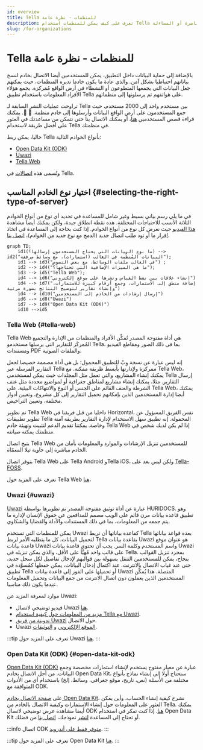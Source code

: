 ```yaml
---
id: overview
title: Tella للمنظمات - نظرة عامة
description: تعرف على كيف يمكن للمنظمات استخدام Tella في عمليات البحث أو المناصرة أو المساءلة
slug: /for-organizations
---
```


# Tella للمنظمات - نظرة عامة

بالإضافة إلى حماية البيانات داخل التطبيق، يمكن للمستخدمين أيضا الاتصال بخادم لنسخ بياناتهم احتياطيا بشكل آمن. والذي عادة ما يكون خادما تديره المنظمات، حيث يمكنهم جعل البيانات التي يجمعها المتطوعون أو النشطاء في أرض الواقع مُمَركزة. يجمع هؤلاء الأفراد المعلومات باستخدام تطبيق Tella على هواتفهم ثم يرسلونها إلى منظماتهم.

تراوحت عمليات النشر السابقة لـ Tella بين مستخدم واحد إلى 2000 مستخدم، حيث جمع المستخدمون على أرض الواقع البيانات وأرسلوها إلى خادم منظمة. 📲 📡. يمكنك قراءة قصص المستخدمين [هنا](/user-stories)، أو يمكنك الاتصال بنا حتى نتمكن من مساعدتك في العثور على أفضل طريقة لاستخدام Tella في منظمتك.

حاليا، يمكن ربط Tella بأنواع الخوادم التالية:

* [Open Data Kit (ODK)](#open-data-kit-odk)
* [Uwazi](#uwazi)
* [Tella Web](#tella-web)

وتُسمى هذه [اتصالات](/features#connecting-to-servers) في Tella.


## اختيار نوع الخادم المناسب {#selecting-the-right-type-of-server}

في ما يلي رسم بياني بسيط وغير شامل للمساعدة في تحديد أي نوع من أنواع الخوادم الثلاثة الأنسب  للاحتياجات المختلفة. هذه نقطة انطلاق جيدة، ولكن يمكنك أيضا مشاهدة [هذا الفيديو](/video-tutorials#connections-full-video) حيث نعرض كل نوع من أنواع الخوادم. إذا كنت بحاجة إلى المساعدة في اتخاذ قرار ما أو تود طلب اتصال جديد (الدمج مع نوع جديد من الخوادم)، [اتصل بنا!](/contact-us).


```mermaid
graph TD;
    id1(ما نوع البيانات التي يحتاج المستخدمون إرسالها؟) --> id2("البيانات المُنظَّمة في الغالب (استمارات)، مع وسائط مرفقة");
    id1 --> id3("في الغالب ملفات الوسائط، مع بعض النصوص") ;
    id2 --> id4("ما هي الميزات الإضافية التي تحتاجها؟");
    id3 --> id5("Tella Web");
    id4 --> id6("إنشاء علاقات بين نقط القياس ونشرها على موقع إلكتروني")
    id4 --> id7("إضافة منطق إلى الاستمارات، وجمع أرقام كبيرة للاستمارات، وإنشاء تقارير لتوضيح النتائج بصورة مرئية")
    id4 --> id10("إرسال إرشادات من الخادم إلى المستخدمين")
    id6 --> id8("Uwazi")
    id7 --> id9("Open Data Kit (ODK)")
    id10 -->id5
```

### Tella Web {#tella-web}

Tella Web هي أداة مفتوحة المصدر تُمكِّن الأفراد والمنظمات من الإدارة والتجميع المُمركَز للتقارير التي يرسلها مستخدمو Tella، بما في ذلك الصور ومقاطع الفيديو ومستندات PDF والملفات الصوتية.

إنه ليس عبارة عن نسخة وِبْ للتطبيق المحمول؛ بل هي أداة مصممة خصيصا لجعل التقارير المرسلة عبر Tella ممركزة ولإدارتها بأبسط طريقة ممكنة. مع Tella Web، يمكنك إنشاء المشاريع، والتي تعمل مثل المجلدات حيث يمكن لمستخدمي Tella إرسال التقارير. مثلا، يمكنك إنشاء مشاريع لمناطق جغرافية أو لمواضيع محددة مثل عنف الشرطة والعنف القائم على الجنس أو النوع والانتهاكات البيئية. على Tella Web، يمكنك أيضا إدارة المستخدمين الذين بإمكانهم تحميل التقارير إلى كل مشروع، وتعيين أدوار مختلفة، وتعيين التراخيص.

تم تطوير Tella Web داخليا من قبل فريقنا في Horizontal، نفس الفريق المسؤول عن تطوير تطبيقات Tella المحمولة. إنه تطبيق سهل الاستخدام لإدارة التقارير بطريقة آمنة وخاصة. يمكننا تقديم الدعم لتثبيت وتهيئة خادم Tella Web إذا لم يكن لديك شخص في منظمتك يمكنه صيانته.

يتيح اتصال Tella Web للمستخدمين تنزيل الإرشادات والموارد والمعلومات بأمان من الخادم مباشرة إلى حاوية تيلا المعمّاة.

يتوفر اتصال Tella Web على Tella Android وTella iOS، ولكن ليس بعد على [Tella-FOSS](/faq#is-tella-available-on-f-droid).

تعرف على المزيد حول Tella Web [هنا](/tella-web)،


### Uwazi {#uwazi}

[Uwazi](/uwazi) عبارة عن أداة توثيق مفتوحة المصدر تم تطويرها بواسطة HURIDOCS. وهو تطبيق قاعدة بيانات مرن قائم على الويب مصمم للمدافعين عن حقوق الإنسان لإدارة ما يتم جمعه من المعلومات، بما في ذلك المستندات والأدلة والقضايا والشكاوي.

يمكن للمنظمات التي تستخدم Uwazi كقاعدة بياناتها أن تربط Tella بعدة قواعد بياناتها لتحميل البيانات. كل ما يتطلبه الأمر لربط Tella بقاعدة بيانات Uwazi هو عنوان موقع قاعدة بيانات Uwazi واسم المستخدم وكلمة السر. يجب أن تحتوي قاعدة بيانات Uwazi على قالب واحد مُهيَّأ على الأقل، والذي يمكن تنزيله في Tella. بمجرد تنزيل القوالب بنجاح، يمكن للمستخدمين التنقل بسهولة بين قوالبهم لإدخال تفاصيل لكل سجل جديد، حتى عند غياب الاتصال بالانترنت. عند اكتمال إدخال البيانات، يمكن حفظها كمُسوَّدة في تطبيق Tella أو تحميلها على الفور إلى قاعدة بيانات Uwazi المتصلة. هذا يُمكِّن المستخدمين الذين يعملون دون اتصال الانترنت من جمع البيانات وتحميل المعلومات عندما يكون ذلك مناسبا.

موارد لمعرفة المزيد عن Uwazi:
* فيديو توضيحي لاتصال Uwazi [هنا](/video-tutorials#uwazi).
* [مزيد من المعلومات حول كيفية استخدام Tella مع Uwazi](/uwazi).
* [تدوينة من فريق Uwazi](https://huridocs.org/2022/07/the-new-tella-app-lets-uwazi-users-document-violations-safely-and-while-offline/) حول الاتصال.
* Uwazi [الموقع الإلكتروني](https://uwazi.io/) و [التوثيقات](https://uwazi.readthedocs.io/en/latest/).

:::tip
تعرف على المزيد حول Uwazi [هنا](/uwazi).
:::



### Open Data Kit (ODK) {#open-data-kit-odk}

[Open Data Kit (ODK)](https://getodk.org/) عبارة عن معيار مفتوح يستخدم لإنشاء استمارات مخصصة وجمع البيانات. من أجل الاتصال بخادم Open Data Kit، ستحتاج أولا إلى إنشاء نماذج بأنواع مختلفة من الأسئلة (نص، تاريخ، موقع جغرافي، وسائط، إلخ) باستخدام أي من الأدوات المتوافقة مع ODK.

على [صفحة الاتصال بخادم Open Data Kit](/odk)، نشرح كيفية إنشاء الحساب، وأين يمكن العثور على المعلومات حول إنشاء الاستمارات وكيفية الاتصال بالخادم من Tella. يمكنك أيضا مشاهدة عرض توضيحي لاتصال ODK [هنا](/video-tutorials#open-data-kit). إذا كنت تفكر في استخدام Open Data Kit أو تحتاج إلى المساعدة [لنشر](/faq#deploying-tella) نموذجك، [اتصل بنا](/contact-us) من فضلك.


:::info
اتصال ODK [متوفر فقط على أندرويد](/features). 
:::

:::tip
تعرف على المزيد حول Open Data Kit [هنا](/odk).
:::

